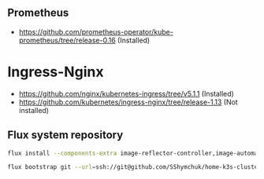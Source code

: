 ## Prometheus
- https://github.com/prometheus-operator/kube-prometheus/tree/release-0.16 (Installed)

# Ingress-Nginx
- https://github.com/nginx/kubernetes-ingress/tree/v5.1.1 (Installed)
- https://github.com/kubernetes/ingress-nginx/tree/release-1.13 (Not installed)

## Flux system repository
```sh
flux install --components-extra image-reflector-controller,image-automation-controller --export > ./clusters/home-k3s/flux-system/gotk-components.yaml

flux bootstrap git --url=ssh://git@github.com/SShymchuk/home-k3s-cluster.git --branch=main --path=clusters/home-k3s --components-extra=image-reflector-controller,image-automation-controller --private-key-file=<path_to_file>  --password=<> --kubeconfig ~/.kube/config
```